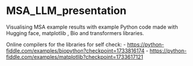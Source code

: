 # MSA_LLM_presentation
Visualising MSA example results with example Python code made with Hugging face, matplotlib , Bio and transformers libraries.

Online compilers for the libraries for self check:
       - https://python-fiddle.com/examples/biopython?checkpoint=1733816174 
       - https://python-fiddle.com/examples/matplotlib?checkpoint=1733617121
